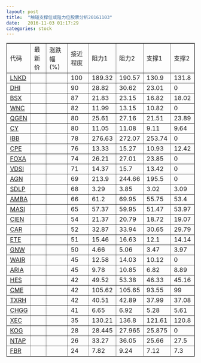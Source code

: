 ```yaml
---
layout: post
title:  "触碰支撑位或阻力位股票分析20161103"
date:   2016-11-03 01:17:29
categories: stock
---
```

<script type="text/javascript">
var stockList = []
stockList.push('gb_lnkd');
stockList.push('gb_dhi');
stockList.push('gb_bsx');
stockList.push('gb_wnc');
stockList.push('gb_qgen');
stockList.push('gb_cy');
stockList.push('gb_ibb');
stockList.push('gb_cpe');
stockList.push('gb_foxa');
stockList.push('gb_vdsi');
stockList.push('gb_agn');
stockList.push('gb_sdlp');
stockList.push('gb_amba');
stockList.push('gb_masi');
stockList.push('gb_cien');
stockList.push('gb_car');
stockList.push('gb_ete');
stockList.push('gb_gnw');
stockList.push('gb_wair');
stockList.push('gb_aria');
stockList.push('gb_hes');
stockList.push('gb_cme');
stockList.push('gb_txrh');
stockList.push('gb_chgg');
stockList.push('gb_xec');
stockList.push('gb_kog');
stockList.push('gb_ntap');
stockList.push('gb_fbr');
</script>
<table border="1">
 <tr>
 <td>代码</td>
 <td>最新价</td>
 <td>涨跌幅(%)</td>
 <td>接近程度</td>
 <td>阻力1</td>
 <td>阻力2</td>
 <td>支撑1</td>
 <td>支撑2</td>
</tr>
  <tr id="lnkd" class="red">
  <td><a href="http://stock.finance.sina.com.cn/usstock/quotes/LNKD.html" target="_blank">LNKD</a></td><td></td><td></td><td>100</td><td>189.32</td><td>190.57</td><td>130.9</td><td>131.8</td></tr>
  <tr id="dhi" class="red">
  <td><a href="http://stock.finance.sina.com.cn/usstock/quotes/DHI.html" target="_blank">DHI</a></td><td></td><td></td><td>90</td><td>28.82</td><td>30.62</td><td>23.01</td><td>0</td></tr>
  <tr id="bsx" class="red">
  <td><a href="http://stock.finance.sina.com.cn/usstock/quotes/BSX.html" target="_blank">BSX</a></td><td></td><td></td><td>87</td><td>21.83</td><td>23.15</td><td>16.82</td><td>18.02</td></tr>
  <tr id="wnc" class="green">
  <td><a href="http://stock.finance.sina.com.cn/usstock/quotes/WNC.html" target="_blank">WNC</a></td><td></td><td></td><td>82</td><td>11.99</td><td>13.15</td><td>10.82</td><td>0</td></tr>
  <tr id="qgen" class="green">
  <td><a href="http://stock.finance.sina.com.cn/usstock/quotes/QGEN.html" target="_blank">QGEN</a></td><td></td><td></td><td>80</td><td>25.61</td><td>27.16</td><td>21.51</td><td>23.89</td></tr>
  <tr id="cy" class="green">
  <td><a href="http://stock.finance.sina.com.cn/usstock/quotes/CY.html" target="_blank">CY</a></td><td></td><td></td><td>80</td><td>11.05</td><td>11.08</td><td>9.11</td><td>9.64</td></tr>
  <tr id="ibb" class="green">
  <td><a href="http://stock.finance.sina.com.cn/usstock/quotes/IBB.html" target="_blank">IBB</a></td><td></td><td></td><td>78</td><td>276.63</td><td>272.07</td><td>253.74</td><td>0</td></tr>
  <tr id="cpe" class="green">
  <td><a href="http://stock.finance.sina.com.cn/usstock/quotes/CPE.html" target="_blank">CPE</a></td><td></td><td></td><td>76</td><td>13.33</td><td>15.27</td><td>10.93</td><td>12.42</td></tr>
  <tr id="foxa" class="red">
  <td><a href="http://stock.finance.sina.com.cn/usstock/quotes/FOXA.html" target="_blank">FOXA</a></td><td></td><td></td><td>74</td><td>26.21</td><td>27.01</td><td>23.85</td><td>0</td></tr>
  <tr id="vdsi" class="green">
  <td><a href="http://stock.finance.sina.com.cn/usstock/quotes/VDSI.html" target="_blank">VDSI</a></td><td></td><td></td><td>71</td><td>14.37</td><td>15.7</td><td>13.42</td><td>0</td></tr>
  <tr id="agn" class="green">
  <td><a href="http://stock.finance.sina.com.cn/usstock/quotes/AGN.html" target="_blank">AGN</a></td><td></td><td></td><td>69</td><td>213.9</td><td>244.66</td><td>195.5</td><td>0</td></tr>
  <tr id="sdlp" class="green">
  <td><a href="http://stock.finance.sina.com.cn/usstock/quotes/SDLP.html" target="_blank">SDLP</a></td><td></td><td></td><td>68</td><td>3.29</td><td>3.85</td><td>3.02</td><td>3.09</td></tr>
  <tr id="amba" class="red">
  <td><a href="http://stock.finance.sina.com.cn/usstock/quotes/AMBA.html" target="_blank">AMBA</a></td><td></td><td></td><td>66</td><td>61.2</td><td>69.95</td><td>55.75</td><td>53.4</td></tr>
  <tr id="masi" class="green">
  <td><a href="http://stock.finance.sina.com.cn/usstock/quotes/MASI.html" target="_blank">MASI</a></td><td></td><td></td><td>65</td><td>57.37</td><td>59.95</td><td>51.47</td><td>53.97</td></tr>
  <tr id="cien" class="green">
  <td><a href="http://stock.finance.sina.com.cn/usstock/quotes/CIEN.html" target="_blank">CIEN</a></td><td></td><td></td><td>54</td><td>21.37</td><td>20.79</td><td>18.72</td><td>19.07</td></tr>
  <tr id="car" class="red">
  <td><a href="http://stock.finance.sina.com.cn/usstock/quotes/CAR.html" target="_blank">CAR</a></td><td></td><td></td><td>52</td><td>32.87</td><td>33.94</td><td>30.65</td><td>29.79</td></tr>
  <tr id="ete" class="green">
  <td><a href="http://stock.finance.sina.com.cn/usstock/quotes/ETE.html" target="_blank">ETE</a></td><td></td><td></td><td>51</td><td>15.46</td><td>16.63</td><td>12.1</td><td>14.14</td></tr>
  <tr id="gnw" class="green">
  <td><a href="http://stock.finance.sina.com.cn/usstock/quotes/GNW.html" target="_blank">GNW</a></td><td></td><td></td><td>50</td><td>4.66</td><td>5.06</td><td>3.47</td><td>3.97</td></tr>
  <tr id="wair" class="red">
  <td><a href="http://stock.finance.sina.com.cn/usstock/quotes/WAIR.html" target="_blank">WAIR</a></td><td></td><td></td><td>45</td><td>12.58</td><td>14.03</td><td>10.12</td><td>0</td></tr>
  <tr id="aria" class="green">
  <td><a href="http://stock.finance.sina.com.cn/usstock/quotes/ARIA.html" target="_blank">ARIA</a></td><td></td><td></td><td>45</td><td>9.78</td><td>10.85</td><td>6.82</td><td>8.89</td></tr>
  <tr id="hes" class="green">
  <td><a href="http://stock.finance.sina.com.cn/usstock/quotes/HES.html" target="_blank">HES</a></td><td></td><td></td><td>42</td><td>49.52</td><td>53.38</td><td>46.33</td><td>45.16</td></tr>
  <tr id="cme" class="green">
  <td><a href="http://stock.finance.sina.com.cn/usstock/quotes/CME.html" target="_blank">CME</a></td><td></td><td></td><td>42</td><td>105.62</td><td>105.65</td><td>93.55</td><td>99</td></tr>
  <tr id="txrh" class="red">
  <td><a href="http://stock.finance.sina.com.cn/usstock/quotes/TXRH.html" target="_blank">TXRH</a></td><td></td><td></td><td>42</td><td>40.51</td><td>42.89</td><td>37.99</td><td>37.08</td></tr>
  <tr id="chgg" class="red">
  <td><a href="http://stock.finance.sina.com.cn/usstock/quotes/CHGG.html" target="_blank">CHGG</a></td><td></td><td></td><td>41</td><td>6.65</td><td>6.92</td><td>5.28</td><td>5.61</td></tr>
  <tr id="xec" class="red">
  <td><a href="http://stock.finance.sina.com.cn/usstock/quotes/XEC.html" target="_blank">XEC</a></td><td></td><td></td><td>35</td><td>130.21</td><td>136.8</td><td>121.61</td><td>120.8</td></tr>
  <tr id="kog" class="green">
  <td><a href="http://stock.finance.sina.com.cn/usstock/quotes/KOG.html" target="_blank">KOG</a></td><td></td><td></td><td>28</td><td>28.445</td><td>27.965</td><td>25.875</td><td>0</td></tr>
  <tr id="ntap" class="red">
  <td><a href="http://stock.finance.sina.com.cn/usstock/quotes/NTAP.html" target="_blank">NTAP</a></td><td></td><td></td><td>26</td><td>33.27</td><td>36.05</td><td>25.66</td><td>27.5</td></tr>
  <tr id="fbr" class="green">
  <td><a href="http://stock.finance.sina.com.cn/usstock/quotes/FBR.html" target="_blank">FBR</a></td><td></td><td></td><td>24</td><td>7.82</td><td>9.24</td><td>7.12</td><td>7.3</td></tr>
</table>
